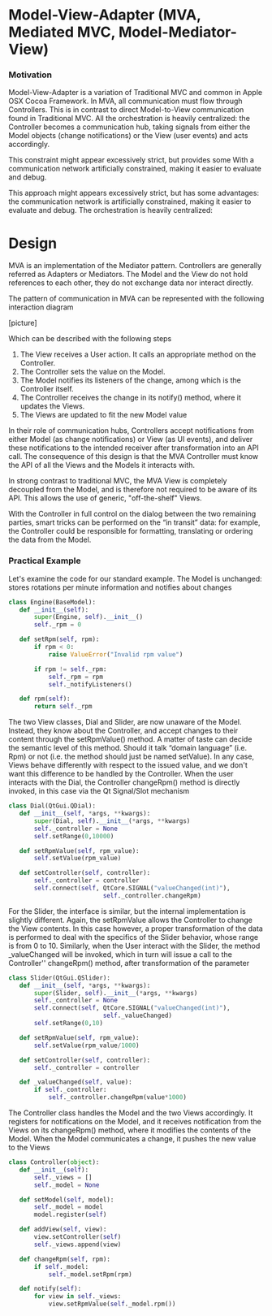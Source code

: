 # Model-View-Adapter (MVA, Mediated MVC, Model-Mediator-View)

### Motivation

Model-View-Adapter is a variation of Traditional MVC and common in Apple OSX
Cocoa Framework. In MVA, all communication must flow through Controllers. This
is in contrast to direct Model-to-View communication found in Traditional MVC.
All the orchestration is heavily centralized: the Controller becomes a
communication hub, taking signals from either the Model objects 
(change notifications) or the View (user events) and acts accordingly.

This constraint might appear excessively strict, but provides some
With a communication network artificially constrained, making it
easier to evaluate and debug. 

This approach might appears excessively strict, but has some
advantages: the communication network is artificially constrained, making it
easier to evaluate and debug. The orchestration is heavily centralized:


# Design

MVA is an implementation of the Mediator pattern. Controllers are 
generally referred as Adapters or Mediators. The Model and the View 
do not hold references to each other, they do not exchange data nor 
interact directly. 

The pattern of communication in MVA can be represented with the following
interaction diagram

[picture]


Which can be described with the following steps
1. The View receives a User action. It calls an appropriate method on the Controller.
2. The Controller sets the value on the Model.
3. The Model notifies its listeners of the change, among which is the Controller itself.
4. The Controller receives the change in its notify() method, where it updates the Views.
5. The Views are updated to fit the new Model value

In their role of communication hubs, Controllers accept notifications from 
either Model (as change notifications) or View (as UI events), 
and deliver these notifications to the intended receiver after transformation
into an API call. The consequence of this design is that the MVA Controller 
must know the API of all the Views and the Models it interacts with. 

In strong contrast to traditional MVC, the MVA View is completely 
decoupled from the Model, and is therefore not required to be
aware of its API. This allows the use of generic, "off-the-shelf" Views.

With the Controller in full control on the dialog between the two remaining
parties, smart tricks can be performed on the “in transit” data: for example,
the Controller could be responsible for formatting,  translating or ordering
the data from the Model.  

### Practical Example

Let's examine the code for our standard example. The
Model is unchanged: stores rotations per minute information and notifies about
changes 

```python
class Engine(BaseModel):
   def __init__(self):
       super(Engine, self).__init__()
       self._rpm = 0

   def setRpm(self, rpm):
       if rpm < 0:
           raise ValueError("Invalid rpm value")

       if rpm != self._rpm:
           self._rpm = rpm
           self._notifyListeners()

   def rpm(self):
       return self._rpm
```

The two View classes, Dial and Slider, are now unaware of the Model. Instead,
they know about the Controller, and accept changes to their content through the
setRpmValue() method.  A matter of taste can decide the semantic level of this
method. Should it talk “domain language” (i.e. Rpm) or not (i.e. the method
should just be named setValue). In any case, Views behave differently with
respect to the issued value, and we don't want this difference to be handled by
the Controller.  When the user interacts with the Dial, the Controller
changeRpm() method is directly invoked, in this case via the Qt Signal/Slot
mechanism 

```python
class Dial(QtGui.QDial):
   def __init__(self, *args, **kwargs):
       super(Dial, self).__init__(*args, **kwargs)
       self._controller = None
       self.setRange(0,10000)

   def setRpmValue(self, rpm_value):
       self.setValue(rpm_value)

   def setController(self, controller):
       self._controller = controller
       self.connect(self, QtCore.SIGNAL("valueChanged(int)"),
                          self._controller.changeRpm)
```

For the Slider, the interface is similar, but the internal implementation is
slightly different. Again, the setRpmValue allows the Controller to change the
View contents. In this case however, a proper transformation of the data is
performed to deal with the specifics of the Slider behavior, whose range is
from 0 to 10.  Similarly, when the User interact with the Slider, the method
_valueChanged will be invoked, which in turn will issue a call to the
Controller'' changeRpm() method, after transformation of the parameter

```python
class Slider(QtGui.QSlider):
   def __init__(self, *args, **kwargs):
       super(Slider, self).__init__(*args, **kwargs)
       self._controller = None
       self.connect(self, QtCore.SIGNAL("valueChanged(int)"),
                          self._valueChanged)
       self.setRange(0,10)

   def setRpmValue(self, rpm_value):
       self.setValue(rpm_value/1000)

   def setController(self, controller):
       self._controller = controller

   def _valueChanged(self, value):
       if self._controller:
           self._controller.changeRpm(value*1000)
```

The Controller class handles the Model and the two Views accordingly. It
registers for notifications on the Model, and it receives notification from the
Views on its changeRpm() method, where it modifies the contents of the Model.
When the Model communicates a change, it pushes the new value to the Views

```python
class Controller(object):
   def __init__(self):
       self._views = []
       self._model = None

   def setModel(self, model):
       self._model = model
       model.register(self)

   def addView(self, view):
       view.setController(self)
       self._views.append(view)

   def changeRpm(self, rpm):
       if self._model:
           self._model.setRpm(rpm)

   def notify(self):
       for view in self._views:
           view.setRpmValue(self._model.rpm())
```

